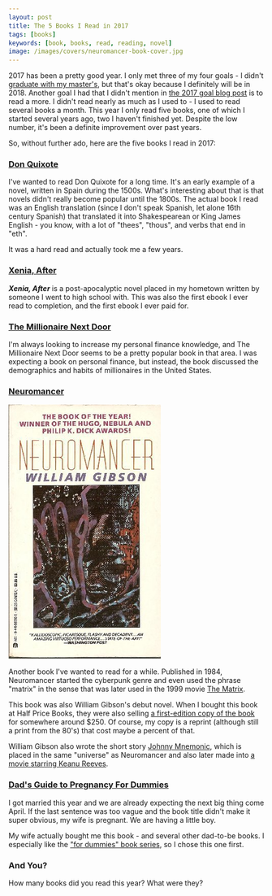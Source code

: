```yaml
---
layout: post
title: The 5 Books I Read in 2017
tags: [books]
keywords: [book, books, read, reading, novel]
image: /images/covers/neuromancer-book-cover.jpg
---
```


2017 has been a pretty good year. I only met three of my four goals - I didn't [graduate with my master's](http://hendrixjoseph.github.io/four-things-i'm-excited-for-in-2017/#graduating), but that's okay because I definitely will be in 2018. Another goal I had that I didn't mention in [the 2017 goal blog post](http://hendrixjoseph.github.io/four-things-i'm-excited-for-in-2017/) is to read a more. I didn't read nearly as much as I used to - I used to read several books a month. This year I only read five books, one of which I started several years ago, two I haven't finished yet. Despite the low number, it's been a definite improvement over past years.

So, without further ado, here are the five books I read in 2017:

### [Don Quixote](https://www.amazon.com/Don-Quixote-Miguel-Cervantes-ebook/dp/B001R1LCKS/?tag=hendrixjoseph-20)

I've wanted to read Don Quixote for a long time. It's an early example of a novel, written in Spain during the 1500s. What's interesting about that is that novels didn't really become popular until the 1800s. The actual book I read was an English translation (since I don't speak Spanish, let alone 16th century Spanish) that translated it into Shakespearean or King James English - you know, with a lot of "thees", "thous", and verbs that end in "eth".

It was a hard read and actually took me a few years.

### [Xenia, After](https://www.amazon.com/Xenia-After-Joe-Schlegel-ebook/dp/B06Y3C3XPV/?tag=hendrixjoseph-20)

***Xenia, After*** is a post-apocalyptic novel placed in my hometown written by someone I went to high school with. This was also the first ebook I ever read to completion, and the first ebook I ever paid for.

### [The Millionaire Next Door](https://www.amazon.com/Millionaire-Next-Door-Thomas-Stanley/dp/0671015206/?tag=hendrixjoseph-20)

I'm always looking to increase my personal finance knowledge, and The Millionaire Next Door seems to be a pretty popular book in that area. I was expecting a book on personal finance, but instead, the book discussed the demographics and habits of millionaires in the United States.

### [Neuromancer](https://www.amazon.com/Neuromancer-William-Gibson-1984-09-15/dp/B017WQBF5I/?tag=hendrixjoseph-20)

![Neuromancer Book Cover](/images/covers/neuromancer-book-cover.jpg)

Another book I've wanted to read for a while. Published in 1984, Neuromancer started the cyberpunk genre and even used the phrase "matrix" in the sense that was later used in the 1999 movie [The Matrix](https://www.amazon.com/Matrix-Keanu-Reeves/dp/B000GJPL1S/?tag=hendrixjoseph-20).

This book was also William Gibson's debut novel. When I bought this book at Half Price Books, they were also selling [a first-edition copy of the book](https://rover.ebay.com/rover/1/711-53200-19255-0/1?icep_id=114&ipn=icep&toolid=20004&campid=5337996799&mpre=https://www.ebay.com/sch/i.html?_nkw=neuromancer+first+edition) for somewhere around $250. Of course, my copy is a reprint (although still a print from the 80's) that cost maybe a percent of that.

William Gibson also wrote the short story [Johnny Mnemonic](https://www.amazon.com/Johnny-Mnemonic-William-Gibson/dp/044100234X/?tag=hendrixjoseph-20), which is placed in the same "universe" as Neuromancer and also later made into [a movie starring Keanu Reeves](https://www.amazon.com/Johnny-Mnemonic-Blu-Ray-Keanu-Reeves/dp/B004R0MF48/?tag=hendrixjoseph-20).

### [Dad's Guide to Pregnancy For Dummies](https://www.amazon.com/Dads-Guide-Pregnancy-Dummies-Stefan-ebook/dp/B007BV1KIW/?tag=hendrixjoseph-20)

I got married this year and we are already expecting the next big thing come April. If the last sentence was too vague and the book title didn't make it super obvious, my wife is pregnant. We are having a little boy.

My wife actually bought me this book - and several other dad-to-be books. I especially like the ["for dummies" book series](https://www.amazon.com/s/?field-keywords=for+dummies&tag=hendrixjoseph-20), so I chose this one first.

### And You?

How many books did you read this year? What were they?
